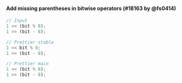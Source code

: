 #### Add missing parentheses in bitwise operators (#18163 by @fs0414)

<!-- prettier-ignore -->
```js
// Input
1 << (bit % 8);
1 >> (bit - 8);

// Prettier stable
1 << bit % 8;
1 >> (bit - 8);

// Prettier main
1 << (bit % 8);
1 >> (bit - 8);
```
